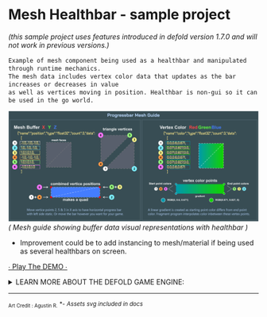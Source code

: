 # Mesh Healthbar - sample project

*(this sample project uses features introduced in defold version 1.7.0 and will not work in previous versions.)*

 	Example of mesh component being used as a healthbar and manipulated through runtime mechanics.
 	The mesh data includes vertex color data that updates as the bar increases or decreases in value
 	as well as vertices moving in position. Healthbar is non-gui so it can be used in the go world.


![guide](/docs/MeshGuide.png)
*( Mesh guide showing buffer data visual representations with healthbar )*

- Improvement could be to add instancing to mesh/material if being used as several healthbars on screen.




[∙ Play The DEMO ∙](https://flexyourbrain.itch.io/mesh-healthbar)


<details><summary>LEARN MORE ABOUT THE DEFOLD GAME ENGINE:</summary>

Check out [the documentation pages](https://defold.com/learn) for examples, tutorials, manuals and API docs.

If you run into trouble, help is available in [our forum](https://forum.defold.com).

Happy Defolding!

</details>


---

<sup><sub>Art Credit : Agustin R.</sub></sup> <sup>*- *Assets svg included in docs*</sup>

